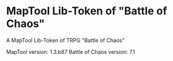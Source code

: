 # MapTool Lib-Token of "Battle of Chaos"
A MapTool Lib-Token of TRPG "Battle of Chaos"

MapTool version: 1.3.b87
Battle of Chaos version: 7.1
